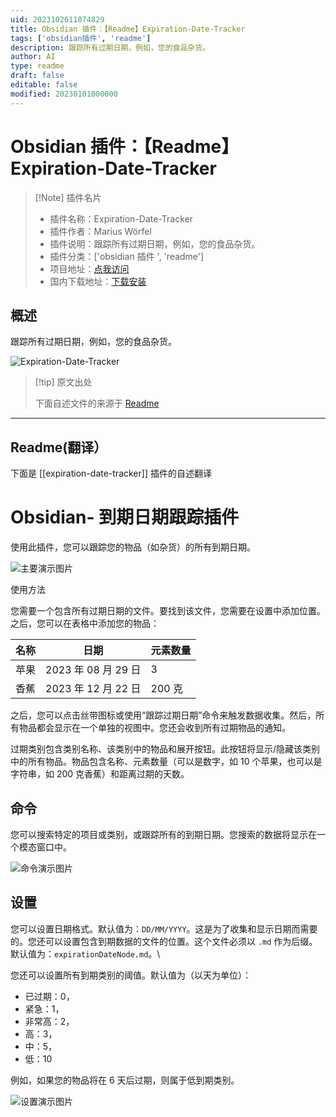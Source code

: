 ```yaml
---
uid: 2023102611074829
title: Obsidian 插件：【Readme】Expiration-Date-Tracker
tags: ['obsidian插件', 'readme']
description: 跟踪所有过期日期，例如，您的食品杂货。
author: AI
type: readme
draft: false
editable: false
modified: 20230101000000
---
```


# Obsidian 插件：【Readme】Expiration-Date-Tracker

> [!Note] 插件名片
> - 插件名称：Expiration-Date-Tracker
> - 插件作者：Marius Wörfel
> - 插件说明：跟踪所有过期日期，例如，您的食品杂货。
> - 插件分类：['obsidian 插件 ', 'readme']
> - 项目地址：[点我访问](https://github.com/Raboro/obsidian-expiration-date-tracker-plugin)
> - 国内下载地址：[下载安装](https://pkmer.cn/products/plugin/pluginMarket/?expiration-date-tracker)

## 概述

跟踪所有过期日期，例如，您的食品杂货。

![Expiration-Date-Tracker](https://cdn.pkmer.cn/covers/expiration-date-tracker.png!pkmer)

> [!tip] 原文出处
>
>下面自述文件的来源于 [Readme](https://ghproxy.net/https://raw.githubusercontent.com/Raboro/obsidian-expiration-date-tracker-plugin/main/README.md)

---

## Readme(翻译）

下面是 [[expiration-date-tracker]] 插件的自述翻译

# Obsidian- 到期日期跟踪插件

使用此插件，您可以跟踪您的物品（如杂货）的所有到期日期。

![主要演示图片](assets/MainDemo.png)

使用方法

您需要一个包含所有过期日期的文件。要找到该文件，您需要在设置中添加位置。之后，您可以在表格中添加您的物品：

| 名称 | 日期 | 元素数量 |
| --- | --- | --- |
| 苹果 | 2023 年 08 月 29 日 | 3 |
| 香蕉 | 2023 年 12 月 22 日 | 200 克 |

之后，您可以点击丝带图标或使用“跟踪过期日期”命令来触发数据收集。然后，所有物品都会显示在一个单独的视图中。您还会收到所有过期物品的通知。

过期类别包含类别名称、该类别中的物品和展开按钮。此按钮将显示/隐藏该类别中的所有物品。物品包含名称、元素数量（可以是数字，如 10 个苹果，也可以是字符串，如 200 克香蕉）和距离过期的天数。

## 命令

您可以搜索特定的项目或类别，或跟踪所有的到期日期。您搜索的数据将显示在一个模态窗口中。

![命令演示图片](assets/CommandsDemo.png)

## 设置

您可以设置日期格式。默认值为：``DD/MM/YYYY``。这是为了收集和显示日期而需要的。您还可以设置包含到期数据的文件的位置。这个文件必须以 `.md` 作为后缀。默认值为：`expirationDateNode.md`。\

您还可以设置所有到期类别的阈值。默认值为（以天为单位）：

- 已过期：0，
- 紧急：1，
- 非常高：2，
- 高：3，
- 中：5，
- 低：10

例如，如果您的物品将在 6 天后过期，则属于低到期类别。

![设置演示图片](assets/SettingsDemo.png)
